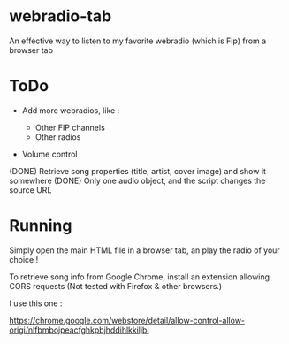 # webradio-tab
An effective way to listen to my favorite webradio (which is Fip) from a browser tab


# ToDo
- Add more webradios, like :
  - Other FIP channels
  - Other radios
  
- Volume control

(DONE) Retrieve song properties (title, artist, cover image) and show it somewhere
(DONE) Only one audio object, and the script changes the source URL 

# Running
Simply open the main HTML file in a browser tab, an play the radio of your choice !

To retrieve song info from Google Chrome, install an extension allowing CORS requests (Not tested with Firefox & other browsers.)

I use this one :

https://chrome.google.com/webstore/detail/allow-control-allow-origi/nlfbmbojpeacfghkpbjhddihlkkiljbi
